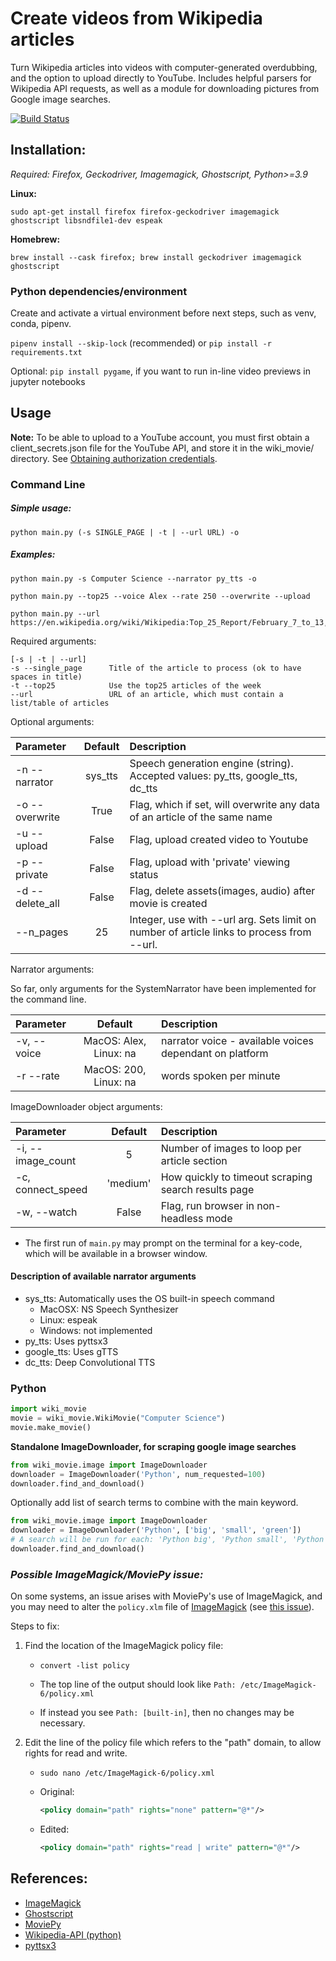 # Create videos from Wikipedia articles

Turn Wikipedia articles into videos with computer-generated overdubbing, and the option to upload directly to YouTube.
Includes helpful parsers for Wikipedia API requests, as well as a module for downloading pictures from Google image searches.

[![Build Status](https://www.travis-ci.com/jaredkeil/wikiVideoCreator.svg?branch=master)](https://www.travis-ci.com/jaredkeil/wikiVideoCreator)

## Installation:

*Required: Firefox, Geckodriver, Imagemagick, Ghostscript, Python>=3.9*

**Linux:**

```
sudo apt-get install firefox firefox-geckodriver imagemagick ghostscript libsndfile1-dev espeak
```

**Homebrew:**

```
brew install --cask firefox; brew install geckodriver imagemagick ghostscript
```



### Python dependencies/environment
Create and activate a virtual environment before next steps, such as venv, conda, pipenv.

`pipenv install --skip-lock` (recommended) or `pip install -r requirements.txt`

Optional: `pip install pygame`, if you want to run in-line video previews in jupyter notebooks



## Usage


**Note:** To be able to upload to a YouTube account, you must first obtain a client_secrets.json file for the YouTube API,
 and store it in the wiki_movie/ directory.
See [Obtaining authorization credentials](https://developers.google.com/youtube/registering_an_application).



### Command Line

##### Simple usage:

    python main.py (-s SINGLE_PAGE | -t | --url URL) -o


##### Examples:

    python main.py -s Computer Science --narrator py_tts -o
    
    python main.py --top25 --voice Alex --rate 250 --overwrite --upload

    python main.py --url https://en.wikipedia.org/wiki/Wikipedia:Top_25_Report/February_7_to_13,_2021

Required arguments:

    [-s | -t | --url]
    -s --single_page      Title of the article to process (ok to have spaces in title)
    -t --top25            Use the top25 articles of the week
    --url                 URL of an article, which must contain a list/table of articles            


Optional arguments:

| Parameter                 | Default       | Description   |
| :------------------------ |:-------------:| :-------------|
| -n --narrator   |  sys_tts  | Speech generation engine (string). Accepted values: py_tts, google_tts, dc_tts |
| -o --overwrite  | True      | Flag, which if set, will overwrite any data of an article of the same name |
| -u --upload     | False     | Flag, upload created video to Youtube |
| -p --private    | False     | Flag, upload with 'private' viewing status |
| -d --delete_all | False     | Flag, delete assets(images, audio) after movie is created |
| --n_pages       | 25        | Integer, use with --url arg. Sets limit on number of article links to process from --url.

Narrator arguments:

So far, only arguments for the SystemNarrator have been implemented for the command line.

| Parameter                 | Default       | Description   |
| :------------------------ |:-------------:| :-------------|
| -v, --voice   | MacOS: Alex, Linux: na | narrator voice - available voices dependant on platform |
| -r --rate     | MacOS: 200, Linux: na | words spoken per minute |

ImageDownloader object arguments:

| Parameter                 | Default       | Description   |
| :------------------------ |:-------------:| :-------------|
| -i, --image_count         | 5             | Number of images to loop per article section |
| -c, connect_speed         | 'medium'      | How quickly to timeout scraping search results page |
| -w, --watch               | False         | Flag, run browser in non-headless mode |



 - The first run of `main.py` may prompt on the terminal for a key-code, which will be available in a browser window.

#### Description of available narrator arguments

- sys_tts: Automatically uses the OS built-in speech command
  - MacOSX: NS Speech Synthesizer
  - Linux: espeak
  - Windows: not implemented
- py_tts: Uses pyttsx3
- google_tts: Uses gTTS
- dc_tts: Deep Convolutional TTS

### Python

```python
import wiki_movie
movie = wiki_movie.WikiMovie("Computer Science")
movie.make_movie()
```

**Standalone ImageDownloader, for scraping google image searches**
```python
from wiki_movie.image import ImageDownloader
downloader = ImageDownloader('Python', num_requested=100)
downloader.find_and_download()
```

Optionally add list of search terms to combine with the main keyword.

```python
from wiki_movie.image import ImageDownloader
downloader = ImageDownloader('Python', ['big', 'small', 'green'])
# A search will be run for each: 'Python big', 'Python small', 'Python green'
downloader.find_and_download()
```


### *Possible ImageMagick/MoviePy issue:* 

On some systems, an issue arises with MoviePy's use of ImageMagick, 
and you may need to alter the `policy.xlm` file of [ImageMagick](https://imagemagick.org/script/download.php) 
(see [this issue](https://github.com/Zulko/moviepy/issues/401#issuecomment-278679961)). 

Steps to fix:

1. Find the location of the ImageMagick policy file: 
   
    - `convert -list policy`
   
    - The top line of the output should look like `Path: /etc/ImageMagick-6/policy.xml`
   
    - If instead you see `Path: [built-in]`, then no changes may be necessary.
  
2. Edit the line of the policy file which refers to the "path" domain, to allow rights for read and write. 
   
    - `sudo nano /etc/ImageMagick-6/policy.xml`

    - Original:
      ```xml 
      <policy domain="path" rights="none" pattern="@*"/>
      ```

    - Edited:
      ```xml
      <policy domain="path" rights="read | write" pattern="@*"/>
      ```


## References:

* [ImageMagick](https://imagemagick.org/script/download.php)
* [Ghostscript](https://www.ghostscript.com/doc/9.53.3/Install.htm)
* [MoviePy](https://zulko.github.io/moviepy/)
* [Wikipedia-API (python)](https://github.com/martin-majlis/Wikipedia-API)
* [pyttsx3](https://github.com/nateshmbhat/pyttsx3)
